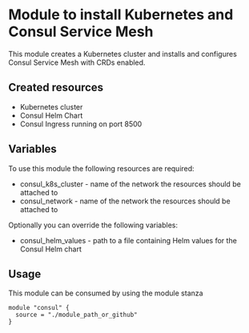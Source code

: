 # Module to install Kubernetes and Consul Service Mesh

This module creates a Kubernetes cluster and installs and configures
Consul Service Mesh with CRDs enabled.

## Created resources
* Kubernetes cluster
* Consul Helm Chart
* Consul Ingress running on port 8500

## Variables

To use this module the following resources are required:

* consul_k8s_cluster - name of the network the resources should be attached to
* consul_network - name of the network the resources should be attached to

Optionally you can override the following variables:

* consul_helm_values - path to a file containing Helm values for the Consul Helm chart

## Usage

This module can be consumed by using the module stanza

```
module "consul" {
  source = "./module_path_or_github"
}
```
